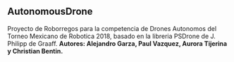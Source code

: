 ## AutonomousDrone
Proyecto de Roborregos para la competencia de Drones Autonomos del Torneo Mexicano de Robotica 2018, basado en la libreria PSDrone de J. Philipp de Graaff. 
**Autores: Alejandro Garza, Paul Vazquez, Aurora Tijerina y Christian Bentin.**
